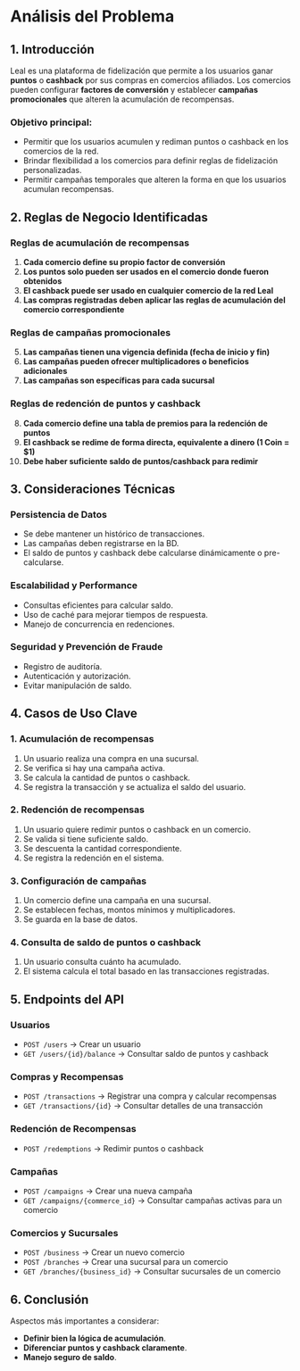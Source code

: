 # Análisis del Problema

## 1. Introducción
Leal es una plataforma de fidelización que permite a los usuarios ganar **puntos** o **cashback** por sus compras en comercios afiliados. Los comercios pueden configurar **factores de conversión** y establecer **campañas promocionales** que alteren la acumulación de recompensas.

### **Objetivo principal:**
- Permitir que los usuarios acumulen y rediman puntos o cashback en los comercios de la red.  
- Brindar flexibilidad a los comercios para definir reglas de fidelización personalizadas.  
- Permitir campañas temporales que alteren la forma en que los usuarios acumulan recompensas.  

## 2. Reglas de Negocio Identificadas

### **Reglas de acumulación de recompensas**
1. **Cada comercio define su propio factor de conversión**
2. **Los puntos solo pueden ser usados en el comercio donde fueron obtenidos**
3. **El cashback puede ser usado en cualquier comercio de la red Leal**
4. **Las compras registradas deben aplicar las reglas de acumulación del comercio correspondiente**

### **Reglas de campañas promocionales**
5. **Las campañas tienen una vigencia definida (fecha de inicio y fin)**
6. **Las campañas pueden ofrecer multiplicadores o beneficios adicionales**
7. **Las campañas son específicas para cada sucursal**

### **Reglas de redención de puntos y cashback**
8. **Cada comercio define una tabla de premios para la redención de puntos**
9. **El cashback se redime de forma directa, equivalente a dinero (1 Coin = $1)**
10. **Debe haber suficiente saldo de puntos/cashback para redimir**

## 3. Consideraciones Técnicas

### **Persistencia de Datos**
- Se debe mantener un histórico de transacciones.
- Las campañas deben registrarse en la BD.
- El saldo de puntos y cashback debe calcularse dinámicamente o pre-calcularse.

### **Escalabilidad y Performance**
- Consultas eficientes para calcular saldo.
- Uso de caché para mejorar tiempos de respuesta.
- Manejo de concurrencia en redenciones.

### **Seguridad y Prevención de Fraude**
- Registro de auditoría.
- Autenticación y autorización.
- Evitar manipulación de saldo.

## 4. Casos de Uso Clave

### **1. Acumulación de recompensas**
1. Un usuario realiza una compra en una sucursal.
2. Se verifica si hay una campaña activa.
3. Se calcula la cantidad de puntos o cashback.
4. Se registra la transacción y se actualiza el saldo del usuario.

### **2. Redención de recompensas**
1. Un usuario quiere redimir puntos o cashback en un comercio.
2. Se valida si tiene suficiente saldo.
3. Se descuenta la cantidad correspondiente.
4. Se registra la redención en el sistema.

### **3. Configuración de campañas**
1. Un comercio define una campaña en una sucursal.
2. Se establecen fechas, montos mínimos y multiplicadores.
3. Se guarda en la base de datos.

### **4. Consulta de saldo de puntos o cashback**
1. Un usuario consulta cuánto ha acumulado.
2. El sistema calcula el total basado en las transacciones registradas.

## 5. Endpoints del API

### **Usuarios**
- `POST /users` → Crear un usuario
- `GET /users/{id}/balance` → Consultar saldo de puntos y cashback

### **Compras y Recompensas**
- `POST /transactions` → Registrar una compra y calcular recompensas
- `GET /transactions/{id}` → Consultar detalles de una transacción

### **Redención de Recompensas**
- `POST /redemptions` → Redimir puntos o cashback

### **Campañas**
- `POST /campaigns` → Crear una nueva campaña
- `GET /campaigns/{commerce_id}` → Consultar campañas activas para un comercio

### **Comercios y Sucursales**
- `POST /business` → Crear un nuevo comercio
- `POST /branches` → Crear una sucursal para un comercio
- `GET /branches/{business_id}` → Consultar sucursales de un comercio

## 6. Conclusión
 Aspectos más importantes a considerar:
- **Definir bien la lógica de acumulación**.
- **Diferenciar puntos y cashback claramente**.
- **Manejo seguro de saldo**.
